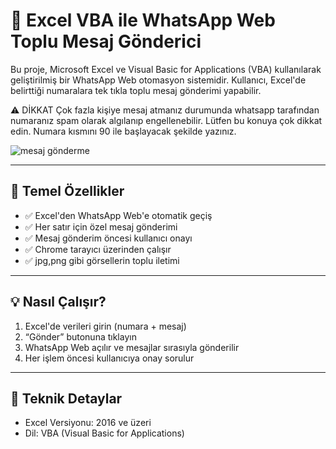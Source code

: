 # 💬 Excel VBA ile WhatsApp Web Toplu Mesaj Gönderici

Bu proje, Microsoft Excel ve Visual Basic for Applications (VBA) kullanılarak geliştirilmiş bir WhatsApp Web otomasyon sistemidir. 
Kullanıcı, Excel'de belirttiği numaralara tek tıkla toplu mesaj gönderimi yapabilir.

⚠️ DİKKAT 
Çok fazla kişiye mesaj atmanız durumunda whatsapp tarafından numaranız spam olarak algılanıp engellenebilir. Lütfen bu konuya çok dikkat edin.
Numara kısmını 90 ile başlayacak şekilde yazınız.

![mesaj gönderme](https://github.com/user-attachments/assets/0eed1506-8076-4816-b81f-253f226529e5)

---

## 🚀 Temel Özellikler

- ✅ Excel'den WhatsApp Web'e otomatik geçiş
- ✅ Her satır için özel mesaj gönderimi
- ✅ Mesaj gönderim öncesi kullanıcı onayı
- ✅ Chrome tarayıcı üzerinden çalışır 
- ✅ jpg,png gibi görsellerin toplu iletimi
  
---

## 💡 Nasıl Çalışır?

1. Excel'de verileri girin (numara + mesaj)
2. “Gönder” butonuna tıklayın
3. WhatsApp Web açılır ve mesajlar sırasıyla gönderilir
4. Her işlem öncesi kullanıcıya onay sorulur

---

## 🔧 Teknik Detaylar

- Excel Versiyonu: 2016 ve üzeri
- Dil: VBA (Visual Basic for Applications)

  


